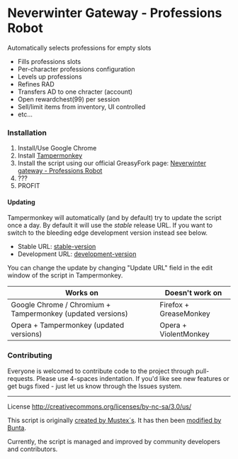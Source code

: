 # Neverwinter Gateway - Professions Robot 
Automatically selects professions for empty slots

+ Fills professions slots
+ Per-character professions configuration
+ Levels up professions
+ Refines RAD
+ Transfers AD to one chracter (account)
+ Open rewardchest(99) per session
+ Sell/limit items from inventory, UI controlled
+ etc...

### Installation
1. Install/Use Google Chrome
2. Install [Tampermonkey](https://chrome.google.com/webstore/detail/tampermonkey/dhdgffkkebhmkfjojejmpbldmpobfkfo)
3. Install the script using our official GreasyFork page: [Neverwinter gateway - Professions Robot](https://greasyfork.org/en/scripts/9812-neverwinter-gateway-professions-robot)
4. ???
5. PROFIT

#### Updating
Tampermonkey will automatically (and by default) try to update the script once a day. By default it will use the *stable* release URL. If you want to switch to the bleeding edge development version instead see below.

+ Stable URL: [stable-version](https://greasyfork.org/scripts/9812-neverwinter-gateway-professions-robot/code/Neverwinter%20gateway%20-%20Professions%20Robot.user.js)
+ Development URL: [development-version](https://rawgit.com/Yhonay/NW-Profession-Bot/master/main.js)

You can change the update by changing "Update URL" field in the edit window of the script in Tampermonkey.

Works on | Doesn't work on
---------|----------------
Google Chrome / Chromium + Tampermonkey (updated versions) | Firefox + GreaseMonkey
Opera + Tampermonkey (updated versions) | Opera + ViolentMonkey 


### Contributing
Everyone is welcomed to contribute code to the project through pull-requests. Please use 4-spaces indentation. If you'd like see new features or get bugs fixed - just let us know through the Issues system.

* * *

License http://creativecommons.org/licenses/by-nc-sa/3.0/us/

This script is originally [created by Mustex´s](http://userscripts.org/scripts/show/170920). It has then been [modified by Bunta](https://greasyfork.org/en/scripts/771-neverwinter-gateway-professions-robot).

Currently, the script is managed and improved by community developers and contributors.
